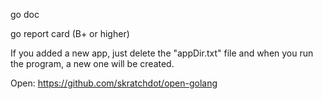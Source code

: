 go doc

go report card (B+ or higher)

If you added a new app, just delete the "appDir.txt" file and when you run the program, a new one will be created. 

Open:
https://github.com/skratchdot/open-golang